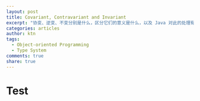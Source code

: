 ```yaml
---
layout: post
title: Covariant, Contravariant and Invariant
excerpt: "协变、逆变、不变分别是什么，区分它们的意义是什么，以及 Java 对此的处理有何问题？"
categories: articles
author: ktn
tags:
  - Object-oriented Programming
  - Type System
comments: true
share: true
---
```


# Test
